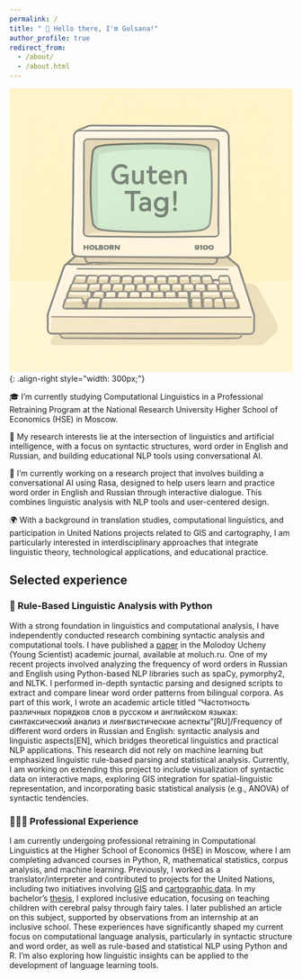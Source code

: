 ```yaml
---
permalink: /
title: " 🌟 Hello there, I'm Gulsana!"
author_profile: true
redirect_from: 
  - /about/
  - /about.html
---
```





![Illustration of combining compiling](/images/comp.png){: .align-right style="width: 300px;"}


🎓 I’m currently studying Computational Linguistics in a Professional Retraining Program at the National Research University Higher School of Economics (HSE) in Moscow.

🧠 My research interests lie at the intersection of linguistics and artificial intelligence, with a focus on syntactic structures, word order in English and Russian, and building educational NLP tools using conversational AI.

🤖 I’m currently working on a research project that involves building a conversational AI using Rasa, designed to help users learn and practice word order in English and Russian through interactive dialogue. This combines linguistic analysis with NLP tools and user-centered design.

🌍 With a background in translation studies, computational linguistics, and participation in United Nations projects related to GIS and cartography, I am particularly interested in interdisciplinary approaches that integrate linguistic theory, technological applications, and educational practice.

## Selected experience

### 📜 Rule-Based Linguistic Analysis with Python

With a strong foundation in linguistics and computational analysis, I have independently conducted research combining syntactic analysis and computational tools. I have published a [paper](https://moluch.ru/archive/565/123930/) in the Molodoy Ucheny (Young Scientist) academic journal, available at moluch.ru. One of my recent projects involved analyzing the frequency of word orders in Russian and English using Python-based NLP libraries such as spaCy, pymorphy2, and NLTK. I performed in-depth syntactic parsing and designed scripts to extract and compare linear word order patterns from bilingual corpora.
As part of this work, I wrote an academic article titled “Частотность различных порядков слов в русском и английском языках: синтаксический анализ и лингвистические аспекты”[RU]/Frequency of different word orders in Russian and English: syntactic analysis and linguistic aspects[EN], which bridges theoretical linguistics and practical NLP applications. This research did not rely on machine learning but emphasized linguistic rule-based parsing and statistical analysis.
Currently, I am working on extending this project to include visualization of syntactic data on interactive maps, exploring GIS integration for spatial-linguistic representation, and incorporating basic statistical analysis (e.g., ANOVA) of syntactic tendencies.

### 👩🏻‍🔬 Professional Experience

I am currently undergoing professional retraining in Computational Linguistics at the Higher School of Economics (HSE) in Moscow, where I am completing advanced courses in Python, R, mathematical statistics, corpus analysis, and machine learning.
Previously, I worked as a translator/interpreter and contributed to projects for the United Nations, including two initiatives involving [GIS](https://www.learningfornature.org/wp-content/uploads/2020/11/Mapping-Nature-for-People-and-Planet_Kazakhstan.pdf) and [cartographic data](https://www.learningfornature.org/wp-content/uploads/2021/03/KAZ_2nd-Workshop-Report_RUS_compressed.pdf). In my bachelor’s [thesis](https://www.academia.edu/129086666/Using_Fairy_Tales_during_English_Lessons_in_Inclusive_Schools_This_thesis_explores_how_fairy_tales_can_be_effectively_used_as_a_teaching_tool_for_English_language_in_inclusive_classrooms), I explored inclusive education, focusing on teaching children with cerebral palsy through fairy tales. I later published an article on this subject, supported by observations from an internship at an inclusive school.
These experiences have significantly shaped my current focus on computational language analysis, particularly in syntactic structure and word order, as well as rule-based and statistical NLP using Python and R. I’m also exploring how linguistic insights can be applied to the development of language learning tools.


